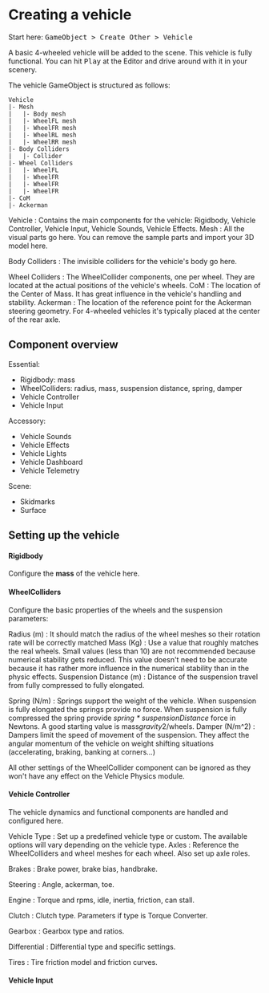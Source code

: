 # Creating a vehicle

Start here: <kbd>GameObject > Create Other > Vehicle</kbd>

A basic 4-wheeled vehicle will be added to the scene. This vehicle is fully functional.
You can hit <kbd>Play</kbd> at the Editor and drive around with it in your scenery.

The vehicle GameObject is structured as follows:

    Vehicle
    |- Mesh
	|	|- Body mesh
	|   |- WheelFL mesh
    |   |- WheelFR mesh
    |   |- WheelRL mesh
    |   |- WheelRR mesh
    |- Body Colliders
	|   |- Collider
	|- Wheel Colliders
	|	|- WheelFL
	|	|- WheelFR
	|	|- WheelFR
	|	|- WheelFR
	|- CoM
	|- Ackerman

Vehicle
: 	Contains the main components for the vehicle: Rigidbody, Vehicle Controller, Vehicle
	Input, Vehicle Sounds, Vehicle Effects.
Mesh
: 	All the visual parts go here. You can remove the sample parts and import your 3D model here.

Body Colliders
:	The invisible colliders for the vehicle's body go here.

Wheel Colliders
: 	The WheelCollider components, one per wheel. They are located at the actual positions of the
	vehicle's wheels.
CoM
:	The location of the Center of Mass. It has great influence in the vehicle's handling
	and stability.
Ackerman
: 	The location of the reference point for the Ackerman steering geometry. For 4-wheeled vehicles
	it's typically placed at the center of the rear axle.

## Component overview

Essential:

- Rigidbody: mass
- WheelColliders: radius, mass, suspension distance, spring, damper
- Vehicle Controller
- Vehicle Input

Accessory:

- Vehicle Sounds
- Vehicle Effects
- Vehicle Lights
- Vehicle Dashboard
- Vehicle Telemetry

Scene:

- Skidmarks
- Surface

## Setting up the vehicle

#### Rigidbody

Configure the **mass** of the vehicle here.

#### WheelColliders

Configure the basic properties of the wheels and the suspension parameters:

Radius (m)
:	It should match the radius of the wheel meshes so their rotation rate will be
	correctly matched
Mass (Kg)
: 	Use a value that roughly matches the real wheels. Small values (less than 10) are
	not recommended because numerical stability gets reduced. This value doesn't need to be accurate
	because it has rather more influence in the numerical stability than in the physic effects.
Suspension Distance (m)
: 	Distance of the suspension travel from fully compressed to fully elongated.

Spring (N/m)
:	Springs support the weight of the vehicle. When suspension is fully elongated
	the springs provide no force. When suspension is fully compressed the spring provide
	_spring * suspensionDistance_ force in Newtons. A good starting value is mass*gravity*2/wheels.
Damper (N/m^2)
:	Dampers limit the speed of movement of the suspension. They affect the angular momentum
	of the vehicle on weight shifting situations (accelerating, braking, banking at corners...)

All other settings of the WheelCollider component can be ignored as they won't have any effect
on the Vehicle Physics module.

#### Vehicle Controller

The vehicle dynamics and functional components are handled and configured here.

Vehicle Type
:	Set up a predefined vehicle type or custom. The available options will vary depending on the
	vehicle type.
Axles
:	Reference the WheelColliders and wheel meshes for each wheel. Also set up axle roles.

Brakes
:	Brake power, brake bias, handbrake.

Steering
:	Angle, ackerman, toe.

Engine
:	Torque and rpms, idle, inertia, friction, can stall.

Clutch
:	Clutch type. Parameters if type is Torque Converter.

Gearbox
:	Gearbox type and ratios.

Differential
:	Differential type and specific settings.

Tires
:	Tire friction model and friction curves.


#### Vehicle Input
